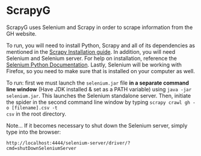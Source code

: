 ScrapyG
=======
ScrapyG uses Selenium and Scrapy in order to scrape information from the GH website.

To run, you will need to install Python, Scrapy and all  of its dependencies as mentioned in the <a href="http://doc.scrapy.org/en/latest/intro/install.html#intro-install">Scrapy Installation guide</a>. In addition, you will need Selenium and Selenium server. For help on installation, reference the <a href="http://selenium-python.readthedocs.org/installation.html">Selenium Python Documentation</a>. Lastly, Selenium will be working with Firefox, so you need to make sure that is installed on your computer as well.

To run: first we must launch the <code>selenium.jar</code> file <b>in a separate command line window</b> (Have JDK installed & set as a PATH variable) using <code>java -jar selenium.jar</code>. This launches the Selenium standalone server. Then, initiate the spider in the second command line window by typing <code>scrapy crawl gh -o [filename].csv -t csv</code> in the root directory.

Note... If it becomes necessary to shut down the Selenium server, simply type into the browser:

<code>http://localhost:4444/selenium-server/driver/?cmd=shutDownSeleniumServer</code>
